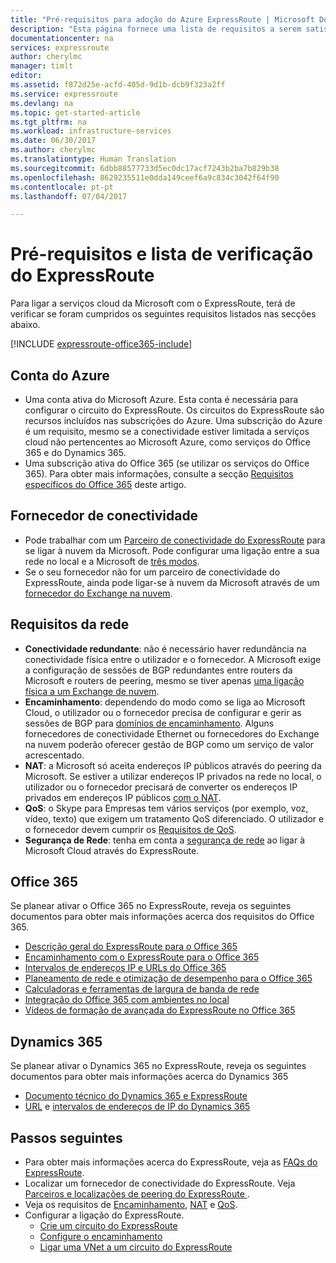 ```yaml
---
title: "Pré-requisitos para adoção do Azure ExpressRoute | Microsoft Docs"
description: "Esta página fornece uma lista de requisitos a serem satisfeitos para que possa ordenar um circuito do ExpressRoute do Azure."
documentationcenter: na
services: expressroute
author: cherylmc
manager: timlt
editor: 
ms.assetid: f872d25e-acfd-405d-9d1b-dcb9f323a2ff
ms.service: expressroute
ms.devlang: na
ms.topic: get-started-article
ms.tgt_pltfrm: na
ms.workload: infrastructure-services
ms.date: 06/30/2017
ms.author: cherylmc
ms.translationtype: Human Translation
ms.sourcegitcommit: 6dbb88577733d5ec0dc17acf7243b2ba7b829b38
ms.openlocfilehash: 8629235511e0dda149ceef6a9c834c3042f64f90
ms.contentlocale: pt-pt
ms.lasthandoff: 07/04/2017

---
```

# <a name="expressroute-prerequisites--checklist"></a>Pré-requisitos e lista de verificação do ExpressRoute
Para ligar a serviços cloud da Microsoft com o ExpressRoute, terá de verificar se foram cumpridos os seguintes requisitos listados nas secções abaixo.

[!INCLUDE [expressroute-office365-include](../../includes/expressroute-office365-include.md)]

## <a name="azure-account"></a>Conta do Azure
* Uma conta ativa do Microsoft Azure. Esta conta é necessária para configurar o circuito do ExpressRoute. Os circuitos do ExpressRoute são recursos incluídos nas subscrições do Azure. Uma subscrição do Azure é um requisito, mesmo se a conectividade estiver limitada a serviços cloud não pertencentes ao Microsoft Azure, como serviços do Office 365 e do Dynamics 365.
* Uma subscrição ativa do Office 365 (se utilizar os serviços do Office 365). Para obter mais informações, consulte a secção [Requisitos específicos do Office 365](#office-365-specific-requirements) deste artigo.

## <a name="connectivity-provider"></a>Fornecedor de conectividade

* Pode trabalhar com um [Parceiro de conectividade do ExpressRoute](expressroute-locations.md#partners) para se ligar à nuvem da Microsoft. Pode configurar uma ligação entre a sua rede no local e a Microsoft de [três modos](expressroute-introduction.md).
* Se o seu fornecedor não for um parceiro de conectividade do ExpressRoute, ainda pode ligar-se à nuvem da Microsoft através de um [fornecedor do Exchange na nuvem](expressroute-locations.md#connectivity-through-exchange-providers).

## <a name="network-requirements"></a>Requisitos da rede
* **Conectividade redundante**: não é necessário haver redundância na conectividade física entre o utilizador e o fornecedor. A Microsoft exige a configuração de sessões de BGP redundantes entre routers da Microsoft e routers de peering, mesmo se tiver apenas [uma ligação física a um Exchange de nuvem](expressroute-faqs.md#onep2plink).
* **Encaminhamento**: dependendo do modo como se liga ao Microsoft Cloud, o utilizador ou o fornecedor precisa de configurar e gerir as sessões de BGP para [domínios de encaminhamento](expressroute-circuit-peerings.md). Alguns fornecedores de conectividade Ethernet ou fornecedores do Exchange na nuvem poderão oferecer gestão de BGP como um serviço de valor acrescentado.
* **NAT**: a Microsoft só aceita endereços IP públicos através do peering da Microsoft. Se estiver a utilizar endereços IP privados na rede no local, o utilizador ou o fornecedor precisará de converter os endereços IP privados em endereços IP públicos [com o NAT](expressroute-nat.md).
* **QoS**: o Skype para Empresas tem vários serviços (por exemplo, voz, vídeo, texto) que exigem um tratamento QoS diferenciado. O utilizador e o fornecedor devem cumprir os [Requisitos de QoS](expressroute-qos.md).
* **Segurança de Rede**: tenha em conta a [segurança de rede](../best-practices-network-security.md) ao ligar à Microsoft Cloud através do ExpressRoute.

## <a name="office-365"></a>Office 365
Se planear ativar o Office 365 no ExpressRoute, reveja os seguintes documentos para obter mais informações acerca dos requisitos do Office 365.

* [Descrição geral do ExpressRoute para o Office 365](https://support.office.com/en-us/article/Azure-ExpressRoute-for-Office-365-6d2534a2-c19c-4a99-be5e-33a0cee5d3bd)
* [Encaminhamento com o ExpressRoute para o Office 365](https://support.office.com/en-us/article/Routing-with-ExpressRoute-for-Office-365-e1da26c6-2d39-4379-af6f-4da213218408)
* [Intervalos de endereços IP e URLs do Office 365](https://support.office.com/en-us/article/Office-365-URLs-and-IP-address-ranges-8548a211-3fe7-47cb-abb1-355ea5aa88a2)
* [Planeamento de rede e otimização de desempenho para o Office 365](https://support.office.com/en-us/article/Network-planning-and-performance-tuning-for-Office-365-e5f1228c-da3c-4654-bf16-d163daee8848)
* [Calculadoras e ferramentas de largura de banda de rede](https://support.office.com/en-us/article/Network-and-migration-planning-for-Office-365-f5ee6c33-bcd7-4b0b-b0f8-dc1d9fb8d132)
* [Integração do Office 365 com ambientes no local](https://support.office.com/en-us/article/Office-365-integration-with-on-premises-environments-263faf8d-aa21-428b-aed3-2021837a4b65)
* [Vídeos de formação de avançada do ExpressRoute no Office 365](https://channel9.msdn.com/series/aer/)

## <a name="dynamics-365"></a>Dynamics 365
Se planear ativar o Dynamics 365 no ExpressRoute, reveja os seguintes documentos para obter mais informações acerca do Dynamics 365

* [Documento técnico do Dynamics 365 e ExpressRoute](http://download.microsoft.com/download/B/2/8/B2896B38-9832-417B-9836-9EF240C0A212/Microsoft%20Dynamics%20365%20and%20ExpressRoute.pdf)
* [URL](https://support.microsoft.com/kb/2655102) e [intervalos de endereços de IP do Dynamics 365](https://support.microsoft.com/kb/2728473)

## <a name="next-steps"></a>Passos seguintes
* Para obter mais informações acerca do ExpressRoute, veja as [FAQs do ExpressRoute](expressroute-faqs.md).
* Localizar um fornecedor de conectividade do ExpressRoute. Veja [Parceiros e localizações de peering do ExpressRoute ](expressroute-locations.md).
* Veja os requisitos de [Encaminhamento](expressroute-routing.md), [NAT](expressroute-nat.md) e [QoS](expressroute-qos.md).
* Configurar a ligação do ExpressRoute.
  * [Crie um circuito do ExpressRoute](expressroute-howto-circuit-classic.md)
  * [Configure o encaminhamento](expressroute-howto-routing-classic.md)
  * [Ligar uma VNet a um circuito do ExpressRoute](expressroute-howto-linkvnet-classic.md)

